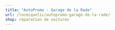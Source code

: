 ```yaml
---
title: "AutoPromo - Garage de la Rade"
url: /locmiquelic/autopromo-garage-de-la-rade/
shop: réparation de voitures
---
```

